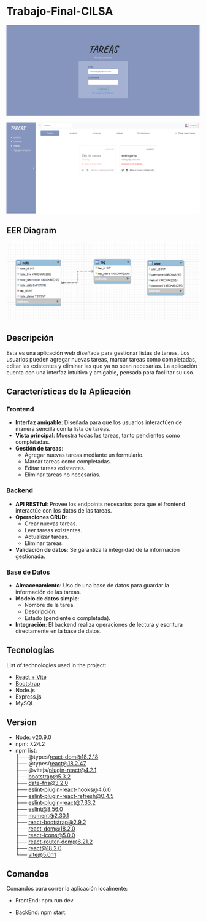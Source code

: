 # Trabajo-Final-CILSA

![login](login.png)

![home](home.png)


## EER Diagram
![db](db.jpg)


## Descripción
Esta es una aplicación web diseñada para gestionar listas de tareas. Los usuarios pueden agregar nuevas tareas, marcar tareas como completadas, editar las existentes y eliminar las que ya no sean necesarias. La aplicación cuenta con una interfaz intuitiva y amigable, pensada para facilitar su uso.

## Características de la Aplicación

### Frontend
- **Interfaz amigable**: Diseñada para que los usuarios interactúen de manera sencilla con la lista de tareas.
- **Vista principal**: Muestra todas las tareas, tanto pendientes como completadas.
- **Gestión de tareas**:
  - Agregar nuevas tareas mediante un formulario.
  - Marcar tareas como completadas.
  - Editar tareas existentes.
  - Eliminar tareas no necesarias.

### Backend
- **API RESTful**: Provee los endpoints necesarios para que el frontend interactúe con los datos de las tareas.
- **Operaciones CRUD**:
  - Crear nuevas tareas.
  - Leer tareas existentes.
  - Actualizar tareas.
  - Eliminar tareas.
- **Validación de datos**: Se garantiza la integridad de la información gestionada.

### Base de Datos
- **Almacenamiento**: Uso de una base de datos para guardar la información de las tareas.
- **Modelo de datos simple**:
  - Nombre de la tarea.
  - Descripción.
  - Estado (pendiente o completada).
- **Integración**: El backend realiza operaciones de lectura y escritura directamente en la base de datos.



## Tecnologías

List of technologies used in the project:
* [React + Vite](https://vitejs.dev/guide/)
* [Bootstrap](https://getbootstrap.com/)
* Node.js
* Express.js
* MySQL

## Version

* Node: v20.9.0
* npm: 7.24.2
* npm list:<br/>
├── @types/react-dom@18.2.18<br/>
├── @types/react@18.2.47<br/>
├── @vitejs/plugin-react@4.2.1<br/>
├── bootstrap@5.3.2<br/>
├── date-fns@3.2.0<br/>
├── eslint-plugin-react-hooks@4.6.0<br/>
├── eslint-plugin-react-refresh@0.4.5<br/>
├── eslint-plugin-react@7.33.2<br/>
├── eslint@8.56.0<br/>
├── moment@2.30.1<br/>
├── react-bootstrap@2.9.2<br/>
├── react-dom@18.2.0<br/>
├── react-icons@5.0.0<br/>
├── react-router-dom@6.21.2<br/>
├── react@18.2.0<br/>
└── vite@5.0.11<br/>

## Comandos

Comandos para correr la aplicación localmente:

* FrontEnd: npm run dev.

* BackEnd: npm start.

